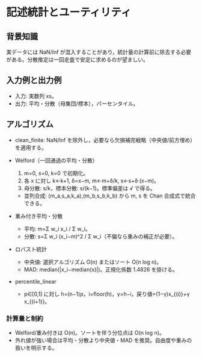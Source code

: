 # 記述統計とユーティリティ

## 背景知識
実データには NaN/Inf が混入することがあり，統計量の計算前に除去する必要がある。分散推定は一回走査で安定に求めるのが望ましい。

## 入力例と出力例
- 入力: 実数列 xs。
- 出力: 平均・分散（母集団/標本），パーセンタイル。

## アルゴリズム
- clean_finite: NaN/Inf を除外し，必要なら欠損補完戦略（中央値/前方埋め）を適用する。

- Welford（一回通過の平均・分散）
	1) m=0, s=0, k=0 で初期化。
	2) 各 x に対し k←k+1, δ=x−m, m←m+δ/k, s←s+δ·(x−m)。
	3) 母分散: s/k，標本分散: s/(k−1)。標準偏差は √ で得る。
	- 並列合成: (m_a,s_a,k_a),(m_b,s_b,k_b) から m, s を Chan 合成式で統合できる。

- 重み付き平均・分散
	- 平均: m=Σ w_i x_i / Σ w_i。
	- 分散: s=Σ w_i (x_i−m)^2 / Σ w_i（不偏なら重みの補正が必要）。

- ロバスト統計
	- 中央値: 選択アルゴリズム O(n) またはソート O(n log n)。
	- MAD: median(|x_i−median(x)|)。正規化係数 1.4826 を掛ける。

- percentile_linear
	- p∈[0,1] に対し h=(n−1)p，i=floor(h)，γ=h−i，戻り値=(1−γ)x_{(i)}+γ x_{(i+1)}。

### 計算量と制約
- Welford/重み付きは O(n)。ソートを伴う分位点は O(n log n)。
- 外れ値が強い場合は平均・分散より中央値・MAD を推奨。自由度や重みの扱いを明示する。
